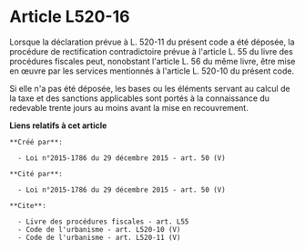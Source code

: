 # Article L520-16

Lorsque la déclaration prévue à L. 520-11 du présent code a été déposée, la procédure de rectification contradictoire prévue
à l'article L. 55 du livre des procédures fiscales peut, nonobstant l'article L. 56 du même livre, être mise en œuvre par les
services mentionnés à l'article L. 520-10 du présent code. 

Si elle n'a pas été déposée, les bases ou les éléments servant au calcul de la taxe et des sanctions applicables sont portés
à la connaissance du redevable trente jours au moins avant la mise en recouvrement.

**Liens relatifs à cet article**

	**Créé par**:

	  - Loi n°2015-1786 du 29 décembre 2015 - art. 50 (V)

	**Cité par**:

	  - Loi n°2015-1786 du 29 décembre 2015 - art. 50 (V)

	**Cite**:

	  - Livre des procédures fiscales - art. L55
	  - Code de l'urbanisme - art. L520-10 (V)
	  - Code de l'urbanisme - art. L520-11 (V)
